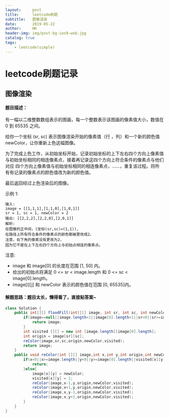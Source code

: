 ```yaml
---
layout:     post
title:      leetcode刷题
subtitle:   图像渲染
date:       2019-05-22
author:     HK
header-img: img/post-bg-ios9-web.jpg
catalog: true
tags:
    - leetcode(simple)
---
```

# leetcode刷题记录
## 图像渲染

#### 题目描述：
有一幅以二维整数数组表示的图画，每一个整数表示该图画的像素值大小，数值在 0 到 65535 之间。

给你一个坐标 (sr, sc) 表示图像渲染开始的像素值（行 ，列）和一个新的颜色值 newColor，让你重新上色这幅图像。

为了完成上色工作，从初始坐标开始，记录初始坐标的上下左右四个方向上像素值与初始坐标相同的相连像素点，接着再记录这四个方向上符合条件的像素点与他们对应
四个方向上像素值与初始坐标相同的相连像素点，……，重复该过程。将所有有记录的像素点的颜色值改为新的颜色值。

最后返回经过上色渲染后的图像。

示例 1:

    输入: 
    image = [[1,1,1],[1,1,0],[1,0,1]]
    sr = 1, sc = 1, newColor = 2
    输出: [[2,2,2],[2,2,0],[2,0,1]]
    解析: 
    在图像的正中间，(坐标(sr,sc)=(1,1)),
    在路径上所有符合条件的像素点的颜色都被更改成2。
    注意，右下角的像素没有更改为2，
    因为它不是在上下左右四个方向上与初始点相连的像素点。


注意:

* image 和 image[0] 的长度在范围 [1, 50] 内。
* 给出的初始点将满足 0 <= sr < image.length 和 0 <= sc < image[0].length。
* image[i][j] 和 newColor 表示的颜色值在范围 [0, 65535]内。

#### 解题思路：题目太长，懒得看了，直接贴答案~
```java
class Solution {
    public int[][] floodFill(int[][] image, int sr, int sc, int newColor) {
        if(image==null||image.length<1||image[0].length<1||sr<0||sr>=image.length||sc<0||sc>=image[0].length){
            return image;
        }
        int visited [][] = new int [image.length][image[0].length];
        int origin = image[sr][sc];
        reColor(image,sr,sc,origin,newColor,visited);
        return image;
    }
    public void reColor(int [][] image,int x,int y,int origin,int newColor,int [][] visited){
        if(x<0||x>=image.length||y<0||y>=image[0].length||visited[x][y]==1||image[x][y]!=origin){
            return;
        }else{
            image[x][y] = newColor;
            visited[x][y] = 1;
            reColor(image,x-1,y,origin,newColor,visited);
            reColor(image,x+1,y,origin,newColor,visited);
            reColor(image,x,y-1,origin,newColor,visited);
            reColor(image,x,y+1,origin,newColor,visited);
        }
    }
}
```
